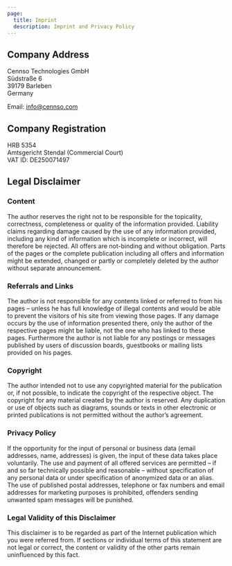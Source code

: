 ```yaml
---
page:
  title: Imprint
  description: Imprint and Privacy Policy
---
```


## Company Address

Cennso Technologies GmbH<br/>
Südstraße 6<br/>
39179 Barleben<br/>
Germany

Email: info@cennso.com<br/>

## Company Registration

HRB 5354<br/>
Amtsgericht Stendal (Commercial Court)<br/>
VAT ID: DE250071497

## Legal Disclaimer

### Content

The author reserves the right not to be responsible for the topicality, correctness, completeness or quality of the information provided. Liability claims regarding damage caused by the use of any information provided, including any kind of information which is incomplete or incorrect, will therefore be rejected. All offers are not-binding and without obligation. Parts of the pages or the complete publication including all offers and information might be extended, changed or partly or completely deleted by the author without separate announcement.

### Referrals and Links

The author is not responsible for any contents linked or referred to from his pages – unless he has full knowledge of illegal contents and would be able to prevent the visitors of his site from viewing those pages. If any damage occurs by the use of information presented there, only the author of the respective pages might be liable, not the one who has linked to these pages. Furthermore the author is not liable for any postings or messages published by users of discussion boards, guestbooks or mailing lists provided on his pages.

### Copyright

The author intended not to use any copyrighted material for the publication or, if not possible, to indicate the copyright of the respective object. The copyright for any material created by the author is reserved. Any duplication or use of objects such as diagrams, sounds or texts in other electronic or printed publications is not permitted without the author’s agreement.

### Privacy Policy

If the opportunity for the input of personal or business data (email addresses, name, addresses) is given, the input of these data takes place voluntarily. The use and payment of all offered services are permitted – if and so far technically possible and reasonable – without specification of any personal data or under specification of anonymized data or an alias. The use of published postal addresses, telephone or fax numbers and email addresses for marketing purposes is prohibited, offenders sending unwanted spam messages will be punished.

### Legal Validity of this Disclaimer

This disclaimer is to be regarded as part of the Internet publication which you were referred from. If sections or individual terms of this statement are not legal or correct, the content or validity of the other parts remain uninfluenced by this fact.

